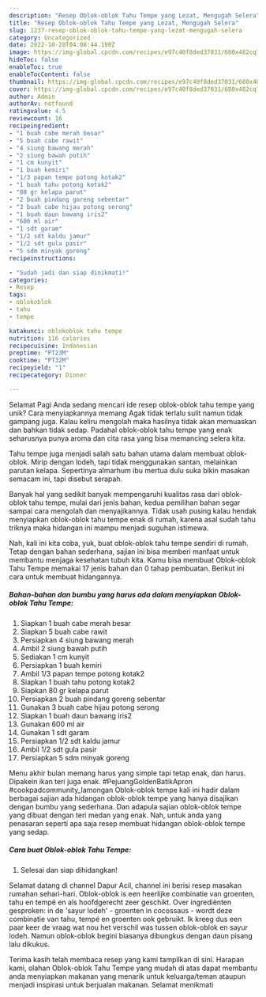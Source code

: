 ```yaml
---
description: "Resep Oblok-oblok Tahu Tempe yang Lezat, Mengugah Selera"
title: "Resep Oblok-oblok Tahu Tempe yang Lezat, Mengugah Selera"
slug: 1237-resep-oblok-oblok-tahu-tempe-yang-lezat-mengugah-selera
category: Uncategorized
date: 2022-10-28T04:08:44.190Z
image: https://img-global.cpcdn.com/recipes/e97c40f8ded37031/680x482cq70/oblok-oblok-tahu-tempe-foto-resep-utama.jpg
hideToc: false
enableToc: true
enableTocContent: false
thumbnail: https://img-global.cpcdn.com/recipes/e97c40f8ded37031/680x482cq70/oblok-oblok-tahu-tempe-foto-resep-utama.jpg
cover: https://img-global.cpcdn.com/recipes/e97c40f8ded37031/680x482cq70/oblok-oblok-tahu-tempe-foto-resep-utama.jpg
author: Admin
authorAv: notfound
ratingvalue: 4.5
reviewcount: 16
recipeingredient:
- "1 buah cabe merah besar"
- "5 buah cabe rawit"
- "4 siung bawang merah"
- "2 siung bawah putih"
- "1 cm kunyit"
- "1 buah kemiri"
- "1/3 papan tempe potong kotak2"
- "1 buah tahu potong kotak2"
- "80 gr kelapa parut"
- "2 buah pindang goreng sebentar"
- "3 buah cabe hijau potong serong"
- "1 buah daun bawang iris2"
- "600 ml air"
- "1 sdt garam"
- "1/2 sdt kaldu jamur"
- "1/2 sdt gula pasir"
- "5 sdm minyak goreng"
recipeinstructions:

- "Sudah jadi dan siap dinikmati!"
categories:
- Resep
tags:
- oblokoblok
- tahu
- tempe

katakunci: oblokoblok tahu tempe 
nutrition: 116 calories
recipecuisine: Indonesian
preptime: "PT23M"
cooktime: "PT32M"
recipeyield: "1"
recipecategory: Dinner

---
```



Selamat Pagi Anda sedang mencari ide resep oblok-oblok tahu tempe yang unik? Cara menyiapkannya memang Agak tidak terlalu sulit namun tidak gampang juga. Kalau keliru mengolah maka hasilnya tidak akan memuaskan dan bahkan tidak sedap. Padahal oblok-oblok tahu tempe yang enak seharusnya punya aroma dan cita rasa yang bisa memancing selera kita.


Tahu tempe juga menjadi salah satu bahan utama dalam membuat oblok-oblok. Mirip dengan lodeh, tapi tidak menggunakan santan, melainkan parutan kelapa. Sepertinya almarhum ibu mertua dulu suka bikin masakan semacam ini, tapi disebut serapah.

Banyak hal yang sedikit banyak mempengaruhi kualitas rasa dari oblok-oblok tahu tempe, mulai dari jenis bahan, kedua pemilihan bahan segar sampai cara mengolah dan menyajikannya. Tidak usah pusing kalau hendak menyiapkan oblok-oblok tahu tempe enak di rumah, karena asal sudah tahu triknya maka hidangan ini mampu menjadi suguhan istimewa.


Nah, kali ini kita coba, yuk, buat oblok-oblok tahu tempe sendiri di rumah. Tetap dengan bahan sederhana, sajian ini bisa memberi manfaat untuk membantu menjaga kesehatan tubuh kita. Kamu bisa membuat Oblok-oblok Tahu Tempe memakai 17 jenis bahan dan 0 tahap pembuatan. Berikut ini cara untuk membuat hidangannya.

<!--inarticleads1-->

##### Bahan-bahan dan bumbu yang harus ada dalam menyiapkan Oblok-oblok Tahu Tempe:

1. Siapkan 1 buah cabe merah besar
1. Siapkan 5 buah cabe rawit
1. Persiapkan 4 siung bawang merah
1. Ambil 2 siung bawah putih
1. Sediakan 1 cm kunyit
1. Persiapkan 1 buah kemiri
1. Ambil 1/3 papan tempe potong kotak2
1. Siapkan 1 buah tahu potong kotak2
1. Siapkan 80 gr kelapa parut
1. Persiapkan 2 buah pindang goreng sebentar
1. Gunakan 3 buah cabe hijau potong serong
1. Siapkan 1 buah daun bawang iris2
1. Gunakan 600 ml air
1. Gunakan 1 sdt garam
1. Persiapkan 1/2 sdt kaldu jamur
1. Ambil 1/2 sdt gula pasir
1. Persiapkan 5 sdm minyak goreng


Menu akhir bulan memang harus yang simple tapi tetap enak, dan harus. Dipakein ikan teri juga enak. #PejuangGoldenBatikApron #cookpadcommunity_lamongan Oblok-oblok tempe kali ini hadir dalam berbagai sajian ada hidangan oblok-oblok tempe yang hanya disajikan dengan bumbu yang sederhana. Dan adapula sajian oblok-oblok tempe yang dibuat dengan teri medan yang enak. Nah, untuk anda yang penasaran seperti apa saja resep membuat hidangan oblok-oblok tempe yang sedap. 

<!--inarticleads2-->

##### Cara buat Oblok-oblok Tahu Tempe:


1. Selesai dan siap dihidangkan!

Selamat datang di channel Dapur Acil, channel ini berisi resep masakan rumahan sehari-hari. Oblok-oblok is een heerlijke combinatie van groenten, tahu en tempé en als hoofdgerecht zeer geschikt. Over ingrediënten gesproken: in de &#39;sayur lodeh&#39; - groenten in cocossaus - wordt deze combinatie van tahu, tempé en groenten ook gebruikt. Ik kreeg dus een paar keer de vraag wat nou het verschil was tussen oblok-oblok en sayur lodeh. Namun oblok-oblok begini biasanya dibungkus dengan daun pisang lalu dikukus. 

Terima kasih telah membaca resep yang kami tampilkan di sini. Harapan kami, olahan Oblok-oblok Tahu Tempe yang mudah di atas dapat membantu anda menyiapkan makanan yang menarik untuk keluarga/teman ataupun menjadi inspirasi untuk berjualan makanan. Selamat menikmati
